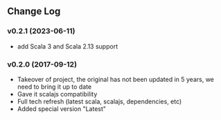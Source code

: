 ## Change Log

### v0.2.1 (2023-06-11)
* add Scala 3 and Scala 2.13 support

### v0.2.0 (2017-09-12)
* Takeover of project, the original has not been updated in 5 years, we need to bring it up to date
* Gave it scalajs compatibility
* Full tech refresh (latest scala, scalajs, dependencies, etc)
* Added special version "Latest"

